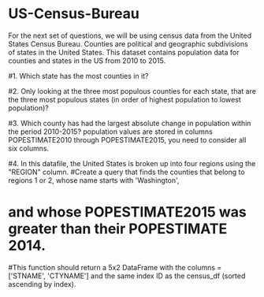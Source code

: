 # US-Census-Bureau
For the next set of questions, we will be using census data from the United States Census Bureau. Counties are political and geographic subdivisions of states in the United States. This dataset contains population data for counties and states in the US from 2010 to 2015. 

#1. Which state has the most counties in it?


#2. Only looking at the three most populous counties for each state, that are the three most populous states (in order of highest population to lowest population)?


#3. Which county has had the largest absolute change in population within the period 2010-2015?
population values are stored in columns POPESTIMATE2010 through POPESTIMATE2015, you need to consider all six columns.


#4. In this datafile, the United States is broken up into four regions using the "REGION" column.
#Create a query that finds the counties that belong to regions 1 or 2, whose name starts with 'Washington',
# and whose POPESTIMATE2015 was greater than their POPESTIMATE 2014.
#This function should return a 5x2 DataFrame with the columns = ['STNAME', 'CTYNAME'] and the same index ID as the census_df (sorted ascending by index).
